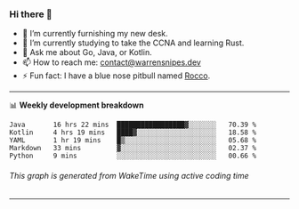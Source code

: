 ### Hi there 👋

- 🔭 I’m currently furnishing my new desk.
- 🌱 I’m currently studying to take the CCNA and learning Rust.
- 💬 Ask me about Go, Java, or Kotlin.
- 📫 How to reach me: contact@warrensnipes.dev
- ⚡ Fun fact: I have a blue nose pitbull named [Rocco](https://i.imgur.com/iLsSCKu.jpg).

-------

📊 **Weekly development breakdown**
<!--START_SECTION:waka-->
```text
Java       16 hrs 22 mins  █████████████████▓░░░░░░░   70.39 % 
Kotlin     4 hrs 19 mins   ████▓░░░░░░░░░░░░░░░░░░░░   18.58 % 
YAML       1 hr 19 mins    █▒░░░░░░░░░░░░░░░░░░░░░░░   05.68 % 
Markdown   33 mins         ▓░░░░░░░░░░░░░░░░░░░░░░░░   02.37 % 
Python     9 mins          ░░░░░░░░░░░░░░░░░░░░░░░░░   00.66 % 
```
<!--END_SECTION:waka-->
###### *This graph is generated from WakeTime using active coding time*
-------
